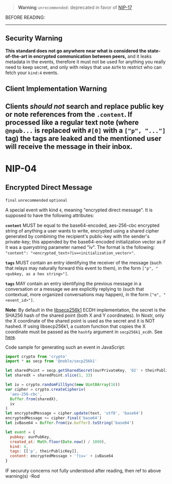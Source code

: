 > __Warning__  `unrecommended`: deprecated in favor of [NIP-17](17.md)

BEFORE READING: 

---
## Security Warning

**This standard does not go anywhere near what is considered the state-of-the-art in encrypted communication between peers,** and it leaks metadata in the events, therefore it must not be used for anything you really need to keep secret, and only with relays that use `AUTH` to restrict who can fetch your `kind:4` events.

## Client Implementation Warning

Clients *should not* search and replace public key or note references from the `.content`. If processed like a regular text note (where `@npub...` is replaced with `#[0]` with a `["p", "..."]` tag) the tags are leaked and the mentioned user will receive the message in their inbox.
---


NIP-04
======

Encrypted Direct Message
------------------------

`final` `unrecommended` `optional`

A special event with kind `4`, meaning "encrypted direct message". It is supposed to have the following attributes:

**`content`** MUST be equal to the base64-encoded, aes-256-cbc encrypted string of anything a user wants to write, encrypted using a shared cipher generated by combining the recipient's public-key with the sender's private-key; this appended by the base64-encoded initialization vector as if it was a querystring parameter named "iv". The format is the following: `"content": "<encrypted_text>?iv=<initialization_vector>"`.

**`tags`** MUST contain an entry identifying the receiver of the message (such that relays may naturally forward this event to them), in the form `["p", "<pubkey, as a hex string>"]`.

**`tags`** MAY contain an entry identifying the previous message in a conversation or a message we are explicitly replying to (such that contextual, more organized conversations may happen), in the form `["e", "<event_id>"]`.

**Note**: By default in the [libsecp256k1](https://github.com/bitcoin-core/secp256k1) ECDH implementation, the secret is the SHA256 hash of the shared point (both X and Y coordinates). In Nostr, only the X coordinate of the shared point is used as the secret and it is NOT hashed. If using libsecp256k1, a custom function that copies the X coordinate must be passed as the `hashfp` argument in `secp256k1_ecdh`. See [here](https://github.com/bitcoin-core/secp256k1/blob/master/src/modules/ecdh/main_impl.h#L29).

Code sample for generating such an event in JavaScript:

```js
import crypto from 'crypto'
import * as secp from '@noble/secp256k1'

let sharedPoint = secp.getSharedSecret(ourPrivateKey, '02' + theirPublicKey)
let sharedX = sharedPoint.slice(1, 33)

let iv = crypto.randomFillSync(new Uint8Array(16))
var cipher = crypto.createCipheriv(
  'aes-256-cbc',
  Buffer.from(sharedX),
  iv
)
let encryptedMessage = cipher.update(text, 'utf8', 'base64')
encryptedMessage += cipher.final('base64')
let ivBase64 = Buffer.from(iv.buffer).toString('base64')

let event = {
  pubkey: ourPubKey,
  created_at: Math.floor(Date.now() / 1000),
  kind: 4,
  tags: [['p', theirPublicKey]],
  content: encryptedMessage + '?iv=' + ivBase64
}
```

IF securuty concerns not fully understood after reading, then ref to above warning(s) -Rod
